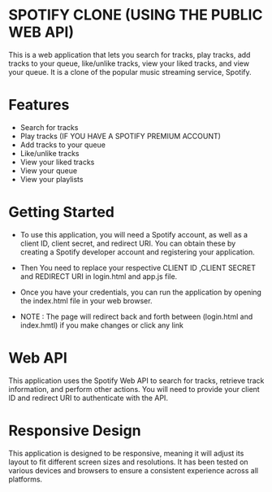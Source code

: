 # SPOTIFY CLONE (USING THE PUBLIC WEB API)

This is a web application that lets you search for tracks, play tracks, add tracks to your queue, like/unlike tracks, view your liked tracks, and view your queue. It is a clone of the popular music streaming service, Spotify.

# Features

- Search for tracks
- Play tracks (IF YOU HAVE A SPOTIFY PREMIUM ACCOUNT)
- Add tracks to your queue
- Like/unlike tracks
- View your liked tracks
- View your queue
- View your playlists

# Getting Started

- To use this application, you will need a Spotify account, as well as a client ID, client secret, and redirect URI. You can obtain these by creating a Spotify developer account and registering your application.

- Then You need to replace your respective CLIENT ID ,CLIENT SECRET and REDIRECT URI in login.html and app.js file.

- Once you have your credentials, you can run the application by opening the index.html file in your web browser.

- NOTE : The page will redirect back and forth between (login.html and index.hmtl) if you make changes or click any link

# Web API

This application uses the Spotify Web API to search for tracks, retrieve track information, and perform other actions. You will need to provide your client ID and redirect URI to authenticate with the API.

# Responsive Design

This application is designed to be responsive, meaning it will adjust its layout to fit different screen sizes and resolutions. It has been tested on various devices and browsers to ensure a consistent experience across all platforms.
